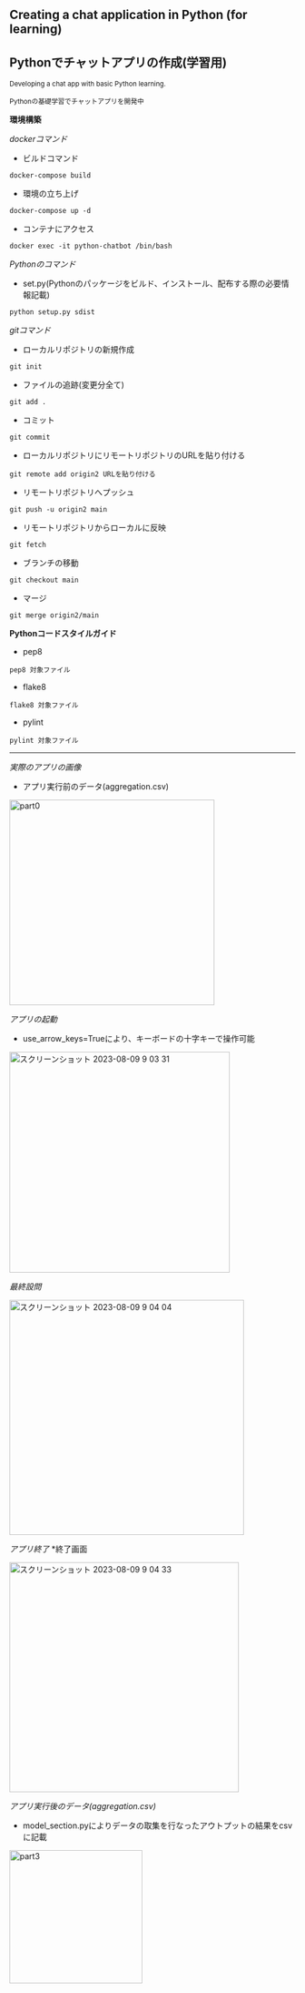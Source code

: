 ## Creating a chat application in Python (for learning)
## Pythonでチャットアプリの作成(学習用)

<sub> Developing a chat app with basic Python learning. </sub>

<sub> Pythonの基礎学習でチャットアプリを開発中 </sub>

**環境構築**

*dockerコマンド*

* ビルドコマンド
```
docker-compose build
```
* 環境の立ち上げ
```
docker-compose up -d
```
* コンテナにアクセス
```
docker exec -it python-chatbot /bin/bash
```

*Pythonのコマンド*

* set.py(Pythonのパッケージをビルド、インストール、配布する際の必要情報記載)
```
python setup.py sdist
```

*gitコマンド*

* ローカルリポジトリの新規作成
```
git init
```

* ファイルの追跡(変更分全て)
```
git add .
```

* コミット
```
git commit
```

* ローカルリポジトリにリモートリポジトリのURLを貼り付ける
```
git remote add origin2 URLを貼り付ける
```

* リモートリポジトリへプッシュ
```
git push -u origin2 main
```

* リモートリポジトリからローカルに反映
```
git fetch
```

* ブランチの移動
```
git checkout main
```

* マージ
```
git merge origin2/main
```

**Pythonコードスタイルガイド**
* pep8
```
pep8 対象ファイル
```

* flake8
```
flake8 対象ファイル
```

* pylint
```
pylint 対象ファイル
```
---
*実際のアプリの画像*
* アプリ実行前のデータ(aggregation.csv)

<img width="361" alt="part0" src="https://github.com/ryoohtani/simple-chatbot-python/assets/139527783/1ab55e10-074c-493f-9880-7be1a2e7e936">

*アプリの起動*
* use_arrow_keys=Trueにより、キーボードの十字キーで操作可能

<img width="388" alt="スクリーンショット 2023-08-09 9 03 31" src="https://github.com/ryoohtani/simple-chatbot-python/assets/139527783/f081d7f1-bf26-4909-bd05-7fac3393c67a">

*最終設問*

<img width="413" alt="スクリーンショット 2023-08-09 9 04 04" src="https://github.com/ryoohtani/simple-chatbot-python/assets/139527783/66c17167-233a-4da6-b55c-ac3e113797d4">

*アプリ終了*
*終了画面

<img width="404" alt="スクリーンショット 2023-08-09 9 04 33" src="https://github.com/ryoohtani/simple-chatbot-python/assets/139527783/29f7f42b-5c6f-4f83-ad45-610b127a95b2">

*アプリ実行後のデータ(aggregation.csv)*
* model_section.pyによりデータの取集を行なったアウトプットの結果をcsvに記載

<img width="234" alt="part3" src="https://github.com/ryoohtani/simple-chatbot-python/assets/139527783/528ffd45-aecc-4677-8338-a6feb205dcf4">

